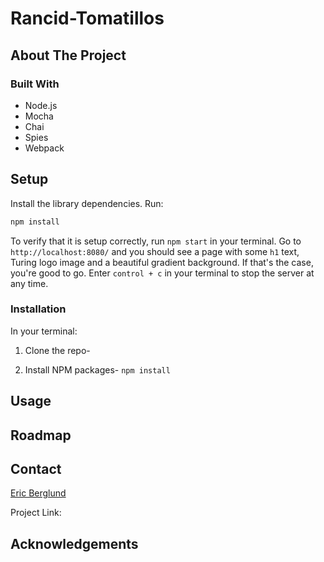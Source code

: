 # Rancid-Tomatillos

## About The Project


### Built With

* Node.js
* Mocha
* Chai
* Spies
* Webpack

## Setup

Install the library dependencies. Run:

```bash
npm install
```

To verify that it is setup correctly, run `npm start` in your terminal. Go to `http://localhost:8080/` and you should see a page with some `h1` text, Turing logo image and a beautiful gradient background. If that's the case, you're good to go. Enter `control + c` in your terminal to stop the server at any time.

### Installation
In your terminal:
1. Clone the repo-


2. Install NPM packages- `npm install`

## Usage


## Roadmap


## Contact

 [Eric Berglund](https://github.com/ericberglund117)

Project Link: 


## Acknowledgements
